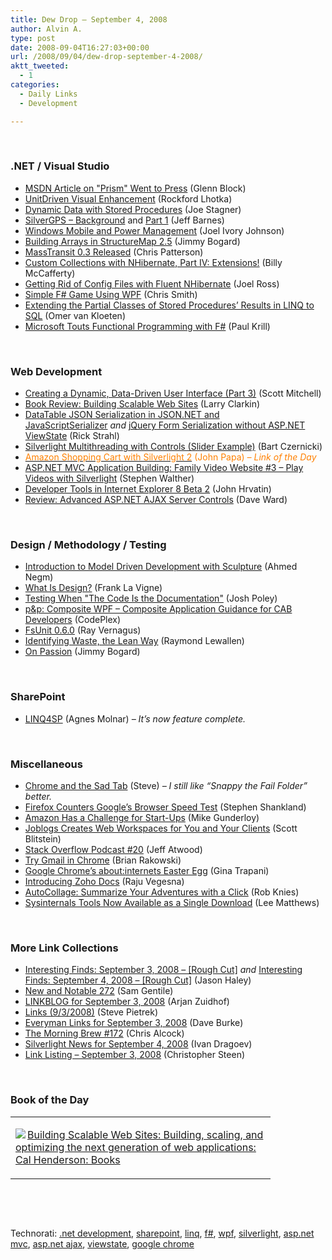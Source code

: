 ```yaml
---
title: Dew Drop – September 4, 2008
author: Alvin A.
type: post
date: 2008-09-04T16:27:03+00:00
url: /2008/09/04/dew-drop-september-4-2008/
aktt_tweeted:
  - 1
categories:
  - Daily Links
  - Development

---
```

</p> 

&#160;

### .NET / Visual Studio

  * <a target="_blank" href="http://codebetter.com/blogs/glenn.block/archive/2008/09/03/msdn-article-on-quot-prism-quot-went-to-press.aspx">MSDN Article on "Prism" Went to Press</a> (Glenn Block)
  * <a target="_blank" href="http://www.lhotka.net/weblog/UnitDrivenVisualEnhancement.aspx">UnitDriven Visual Enhancement</a> (Rockford Lhotka)
  * <a target="_blank" href="http://www.misfitgeek.com/Dynamic+Data+With+Stored+Procedures.aspx">Dynamic Data with Stored Procedures</a> (Joe Stagner)
  * <a target="_blank" href="http://blogs.msdn.com/jbarnes/archive/2008/09/03/silvergps-background.aspx">SilverGPS – Background</a> and <a target="_blank" href="http://blogs.msdn.com/jbarnes/archive/2008/09/03/silver-gps-part-1.aspx">Part 1</a> (Jeff Barnes)
  * <a target="_blank" href="http://rdaarchitecture.blogspot.com/2008/09/windows-mobile-and-power-management.html">Windows Mobile and Power Management</a> (Joel Ivory Johnson)
  * <a target="_blank" href="http://www.lostechies.com/blogs/jimmy_bogard/archive/2008/09/03/building-arrays-in-structuremap-2-5.aspx">Building Arrays in StructureMap 2.5</a> (Jimmy Bogard)
  * <a target="_blank" href="http://www.lostechies.com/blogs/chris_patterson/archive/2008/09/03/masstransit-0-3-released.aspx">MassTransit 0.3 Released</a> (Chris Patterson)
  * <a target="_blank" href="http://devlicio.us/blogs/billy_mccafferty/archive/2008/09/03/custom-collections-with-nhibernate-part-iv-extensions.aspx">Custom Collections with NHibernate, Part IV: Extensions!</a> (Billy McCafferty)
  * <a target="_blank" href="http://www.rosscode.com/blog/index.php?title=getting_rid_of_config_files_with_fluent_&more=1&c=1&tb=1&pb=1">Getting Rid of Config Files with Fluent NHibernate</a> (Joel Ross)
  * <a target="_blank" href="http://blogs.msdn.com/chrsmith/archive/2008/09/04/simple-f-game-using-wpf.aspx">Simple F# Game Using WPF</a> (Chris Smith)
  * <a target="_blank" href="http://weblogs.asp.net/okloeten/archive/2008/09/04/6598448.aspx">Extending the Partial Classes of Stored Procedures&#8217; Results in LINQ to SQL</a> (Omer van Kloeten)
  * <a target="_blank" href="http://www.infoworld.com/article/08/09/03/Microsoft-touts-functional-programming-with-F_1.html">Microsoft Touts Functional Programming with F#</a> (Paul Krill)

&#160;

### Web Development

  * <a target="_blank" href="http://aspnet.4guysfromrolla.com/articles/090308-1.aspx">Creating a Dynamic, Data-Driven User Interface (Part 3)</a> (Scott Mitchell)
  * <a target="_blank" href="http://eraserandcrowbar.com/2008/09/04/BookReviewBuildingScalableWebSites.aspx">Book Review: Building Scalable Web Sites</a> (Larry Clarkin)
  * <a target="_blank" href="http://west-wind.com/weblog/posts/471835.aspx">DataTable JSON Serialization in JSON.NET and JavaScriptSerializer</a>&#160;_and_&#160;<a target="_blank" href="http://west-wind.com/weblog/posts/472329.aspx">jQuery Form Serialization without ASP.NET ViewState</a> (Rick Strahl)
  * <a target="_blank" href="http://silverlighthack.com/post/2008/09/01/Sliverlight-Multithreading-with-Control-by-Example.aspx">Silverlight Multithreading with Controls (Slider Example)</a> (Bart Czernicki)
  * <a target="_blank" href="http://johnpapa.net/data-services-with-silverlight-2/amazon-shopping-cart-with-silverlight-2/"><font color="#ff8000">Amazon Shopping Cart with Silverlight 2</font></a> <font color="#ff8000">(John Papa)<em> – Link of the Day</em></font>
  * <a target="_blank" href="http://weblogs.asp.net/stephenwalther/archive/2008/09/03/asp-net-mvc-application-building-family-video-website-3-play-videos-with-silverlight.aspx">ASP.NET MVC Application Building: Family Video Website #3 &#8211; Play Videos with Silverlight</a> (Stephen Walther)
  * <a target="_blank" href="http://blogs.msdn.com/ie/archive/2008/09/03/developer-tools-in-internet-explorer-8-beta-2.aspx">Developer Tools in Internet Explorer 8 Beta 2</a> (John Hrvatin)
  * <a target="_blank" href="http://encosia.com/2008/09/03/review-advanced-aspnet-ajax-server-controls/">Review: Advanced ASP.NET AJAX Server Controls</a> (Dave Ward)

&#160;

### Design / Methodology / Testing

  * <a target="_blank" href="http://www.codeproject.com/KB/cs/Sculpture-Part1.aspx">Introduction to Model Driven Development with Sculpture</a> (Ahmed Negm)
  * <a target="_blank" href="http://franksworld.com/blog/archive/2008/09/03/11129.aspx">What Is Design?</a> (Frank La Vigne)
  * <a target="_blank" href="http://blogs.msdn.com/joshpoley/archive/2008/09/03/testing-when-the-code-is-the-documentation.aspx">Testing When "The Code Is the Documentation"</a> (Josh Poley)
  * <a target="_blank" href="http://www.codeplex.com/CompositeWPF/Release/ProjectReleases.aspx?ReleaseId=16941">p&p: Composite WPF &#8211; Composite Application Guidance for CAB Developers</a> (CodePlex)
  * <a target="_blank" href="http://vernagus.blogspot.com/2008/09/fsunit-060.html">FsUnit 0.6.0</a> (Ray Vernagus)
  * <a target="_blank" href="http://codebetter.com/blogs/raymond.lewallen/archive/2008/09/04/identifing-waste-the-lean-way.aspx">Identifying Waste, the Lean Way</a> (Raymond Lewallen)
  * <a target="_blank" href="http://www.lostechies.com/blogs/jimmy_bogard/archive/2008/09/04/on-passion.aspx">On Passion</a> (Jimmy Bogard)

&#160;

### SharePoint

  * <a target="_blank" href="http://dotneteers.net/blogs/aghy/archive/2008/09/03/linq4sp.aspx">LINQ4SP</a> (Agnes Molnar) _– It’s now feature complete._

&#160;

### Miscellaneous

  * <a target="_blank" href="http://blog.stevex.net/index.php/2008/09/03/chrome-and-the-sad-tab/">Chrome and the Sad Tab</a> (Steve) _– I still like “Snappy the Fail Folder” better._
  * <a target="_blank" href="http://news.cnet.com/8301-17939_109-10031278-2.html?part=rss&tag=feed&subj=Webware">Firefox Counters Google&#8217;s Browser Speed Test</a> (Stephen Shankland)
  * <a target="_blank" href="http://webworkerdaily.com/2008/09/03/amazone-challenge-for-startups/">Amazon Has a Challenge for Start-Ups</a> (Mike Gunderloy)
  * <a target="_blank" href="http://webworkerdaily.com/2008/09/03/joblogs-creates-web-workspaces-for-you-and-your-clients/">Joblogs Creates Web Workspaces for You and Your Clients</a> (Scott Blitstein)
  * <a target="_blank" href="http://blog.stackoverflow.com/2008/09/podcast-20/">Stack Overflow Podcast #20</a> (Jeff Atwood)
  * <a target="_blank" href="http://gmailblog.blogspot.com/2008/09/try-gmail-in-google-chrome.html">Try Gmail in Chrome</a> (Brian Rakowski)
  * <a target="_blank" href="http://lifehacker.com/5045136/google-chromes-aboutinternets-easter-egg">Google Chrome&#8217;s about:internets Easter Egg</a> (Gina Trapani)
  * <a target="_blank" href="http://blogs.zoho.com/uncategorized/introducing-zoho-docs/">Introducing Zoho Docs</a> (Raju Vegesna)
  * <a target="_blank" href="http://research.microsoft.com/displayArticle.aspx?0rc=n&id=2082">AutoCollage: Summarize Your Adventures with a Click</a> (Rob Knies)
  * <a target="_blank" href="http://www.downloadsquad.com/2008/09/04/sysinternals-tools-now-available-as-a-single-download/">Sysinternals Tools Now Available as a Single Download</a> (Lee Matthews)

&#160;

### More Link Collections

  * <a target="_blank" href="http://jasonhaley.com/blog/archive/2008/09/03/142229.aspx">Interesting Finds: September 3, 2008 &#8211; [Rough Cut]</a> _and_&#160;<a target="_blank" href="http://jasonhaley.com/blog/archive/2008/09/04/142240.aspx">Interesting Finds: September 4, 2008 &#8211; [Rough Cut]</a> (Jason Haley)
  * <a target="_blank" href="http://samgentile.com/blogs/samgentile/archive/2008/09/03/new-and-notable-272.aspx">New and Notable 272</a> (Sam Gentile)
  * <a target="_blank" href="http://www.arjansworld.com/2008/09/03/linkblog-for-september-3-2008/">LINKBLOG for September 3, 2008</a> (Arjan Zuidhof)
  * <a target="_blank" href="http://spietrek.blogspot.com/2008/09/links-932008.html">Links (9/3/2008)</a> (Steve Pietrek)
  * <a target="_blank" href="http://dbvt.com/blog/post/Everyman-Links-for-September-3-2008.aspx">Everyman Links for September 3, 2008</a> (Dave Burke)
  * <a target="_blank" href="http://blog.cwa.me.uk/2008/09/04/the-morning-brew-172/">The Morning Brew #172</a> (Chris Alcock)
  * <a target="_blank" href="http://www.silverlightshow.net/news/Silverlight-news-for-September-4-2008.aspx">Silverlight News for September 4, 2008</a> (Ivan Dragoev)
  * <a target="_blank" href="http://dotnetjunkies.com/WebLog/csteen/archive/2008/09/04/507439.aspx">Link Listing &#8211; September 3, 2008</a> (Christopher Steen)

&#160;

### Book of the Day</p> </p> </p> </p> 

<div style="padding-bottom: 0px; margin: 0px; padding-left: 0px; padding-right: 0px; display: inline; float: none; padding-top: 0px" id="scid:7dc1bd33-94bd-46fd-a20b-0131235bcd47:2b2b17f5-e00e-4682-8b11-69380da26c60" class="wlWriterSmartContent">
  <table cellspacing="0" cellpadding="2" width="400" border="0" unselectable="on">
    <tr>
      <td valign="top" width="400">
        <p>
          <a title="Building Scalable Web Sites: Building, scaling, and optimizing the next generation of web applications: Cal Henderson: Books" href="http://www.amazon.com/exec/obidos/ASIN/0596102356/alvinashcraft-20"><img data-recalc-dims="1" decoding="async" src="https://i0.wp.com/images.amazon.com/images/P/0596102356.01.MZZZZZZZ.jpg?w=660" border="0" align="left" style="float:left" />Building Scalable Web Sites: Building, scaling, and optimizing the next generation of web applications: Cal Henderson: Books</a>
        </p>
      </td>
    </tr>
  </table>
</div>

&#160;

<div style="padding-bottom: 0px; margin: 0px; padding-left: 0px; padding-right: 0px; display: inline; float: none; padding-top: 0px" id="scid:C16BAC14-9A3D-4c50-9394-FBFEF7A93539:9172fd48-2b84-45f9-92c5-70f647de04c2" class="wlWriterSmartContent">
  <!--dotnetkickit-->
</div>

&#160;

<div style="padding-bottom: 0px; margin: 0px; padding-left: 0px; padding-right: 0px; display: inline; float: none; padding-top: 0px" id="scid:d7bf807d-7bb0-458a-811f-90c51817d5c2:87aa4a63-275e-4549-9df9-a4b6451d23d9" class="wlWriterSmartContent">
  <p>
    <span class="TagSite">Technorati:</span> <a href="http://technorati.com/tag/.net+development" rel="tag" class="tag">.net development</a>, <a href="http://technorati.com/tag/sharepoint" rel="tag" class="tag">sharepoint</a>, <a href="http://technorati.com/tag/linq" rel="tag" class="tag">linq</a>, <a href="http://technorati.com/tag/f#" rel="tag" class="tag">f#</a>, <a href="http://technorati.com/tag/wpf" rel="tag" class="tag">wpf</a>, <a href="http://technorati.com/tag/silverlight" rel="tag" class="tag">silverlight</a>, <a href="http://technorati.com/tag/asp.net+mvc" rel="tag" class="tag">asp.net mvc</a>, <a href="http://technorati.com/tag/asp.net+ajax" rel="tag" class="tag">asp.net ajax</a>, <a href="http://technorati.com/tag/viewstate" rel="tag" class="tag">viewstate</a>, <a href="http://technorati.com/tag/google+chrome" rel="tag" class="tag">google chrome</a><br /><!-- StartInsertedTags: .net development, sharepoint, linq, f#, wpf, silverlight, asp.net mvc, asp.net ajax, viewstate, google chrome :EndInsertedTags -->
  </p>
</div>